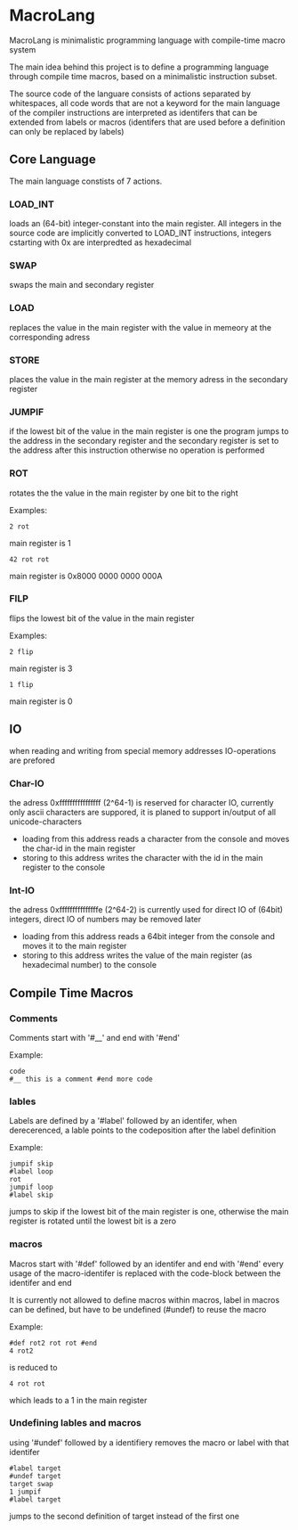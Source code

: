 # MacroLang
MacroLang is minimalistic programming language with compile-time macro system

The main idea behind this project is to define a programming language through compile time macros, based on a minimalistic instruction subset.

The source code of the languare consists of actions separated by whitespaces, all code words that are not a keyword for the main language of the compiler instructions are interpreted as identifers that can be extended from labels or macros (identifers that are used before a definition can only be replaced by labels)

## Core Language
The main language constists of 7 actions.
### LOAD_INT
loads an (64-bit) integer-constant into the main register. 
All integers in the source code are implicitly converted to LOAD_INT instructions,
integers cstarting with 0x are interpredted as hexadecimal

### SWAP
swaps the main and secondary register

### LOAD
replaces the value in the main register with the value in memeory at the corresponding adress

### STORE
places the value in the main register at the memory adress in the secondary register

### JUMPIF
if the lowest bit of the value in the main register is one the program
jumps to the address in the secondary register and 
the secondary register is set to the address after this instruction
otherwise no operation is performed


### ROT
rotates the the value in the main register by one bit to the right

Examples:
```
2 rot
```
main register is 1

```
42 rot rot
```
main register is 0x8000 0000 0000 000A

### FILP
flips the lowest bit of the value in the main register

Examples:
```
2 flip
```
main register is 3

```
1 flip
```
main register is 0

## IO
when reading and writing from special memory addresses IO-operations are prefored
### Char-IO
the adress 0xffffffffffffffff (2^64-1) is reserved for character IO,
currently only ascii characters are suppored, 
it is planed to support in/output of all unicode-characters 

- loading from this address reads a character from the console and moves the char-id in the main register
- storing to this address writes the character with the id in the main register to the console

### Int-IO
the adress 0xfffffffffffffffe (2^64-2) is currently used for direct IO of (64bit) integers,
direct IO of numbers may be removed later

- loading from this address reads a 64bit integer from the console and moves it to the main register
- storing to this address writes the value of the main register (as hexadecimal number) to the console


## Compile Time Macros

### Comments
Comments start with '#__' and end with '#end'

Example:
```
code 
#__ this is a comment #end more code
```

### lables
Labels are defined by a '#label' followed by an identifer, 
when derecerenced, a lable points to the codeposition after the label definition

Example:
```
jumpif skip
#label loop
rot
jumpif loop
#label skip
```
jumps to skip if the lowest bit of the main register is one, 
otherwise the main register is rotated until the lowest bit is a zero

### macros
Macros start with '#def' followed by an identifer and end with '#end'
every usage of the macro-identifer is replaced with the code-block between the identifer and end

It is currently not allowed to define macros within macros, label in macros can be defined, but have to be undefined (#undef)
to reuse the macro

Example:

```
#def rot2 rot rot #end
4 rot2
```
is reduced to 
```
4 rot rot
```
which leads to a 1 in the main register

### Undefining lables and macros
using '#undef' followed by a identifiery removes the macro or label with that identifer
```
#label target
#undef target
target swap
1 jumpif
#label target
```
jumps to the second definition of target instead of the first one
	

